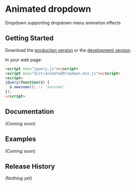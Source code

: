 # Animated dropdown

Dropdown supporting dropdown menu animation effects

## Getting Started
Download the [production version][min] or the [development version][max].

[min]: https://raw.github.com/schcrabicus/animated-dropdown/master/dist/animatedDropdown.min.js
[max]: https://raw.github.com/schcrabicus/animated-dropdown/master/dist/animatedDropdown.js

In your web page:

```html
<script src="jquery.js"></script>
<script src="dist/animatedDropdown.min.js"></script>
<script>
jQuery(function($) {
  $.awesome(); // "awesome"
});
</script>
```

## Documentation
_(Coming soon)_

## Examples
_(Coming soon)_

## Release History
_(Nothing yet)_
